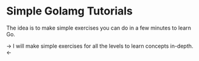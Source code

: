 # Simple Golamg Tutorials

The idea is to make simple exercises you can do in a few minutes to learn Go.

-> I will make simple exercises for all the levels to learn concepts in-depth. <-
